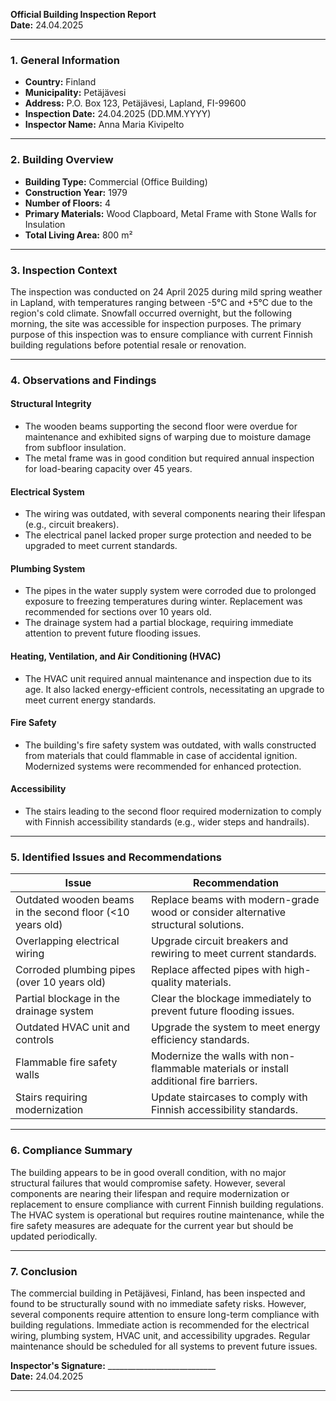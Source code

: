 

**Official Building Inspection Report**  
**Date:** 24.04.2025  

---

### **1. General Information**  
- **Country:** Finland  
- **Municipality:** Petäjävesi  
- **Address:** P.O. Box 123, Petäjävesi, Lapland, FI-99600  
- **Inspection Date:** 24.04.2025 (DD.MM.YYYY)  
- **Inspector Name:** Anna Maria Kivipelto  

---

### **2. Building Overview**  
- **Building Type:** Commercial (Office Building)  
- **Construction Year:** 1979  
- **Number of Floors:** 4  
- **Primary Materials:** Wood Clapboard, Metal Frame with Stone Walls for Insulation  
- **Total Living Area:** 800 m²  

---

### **3. Inspection Context**  
The inspection was conducted on 24 April 2025 during mild spring weather in Lapland, with temperatures ranging between -5°C and +5°C due to the region's cold climate. Snowfall occurred overnight, but the following morning, the site was accessible for inspection purposes. The primary purpose of this inspection was to ensure compliance with current Finnish building regulations before potential resale or renovation.

---

### **4. Observations and Findings**  

#### **Structural Integrity**  
- The wooden beams supporting the second floor were overdue for maintenance and exhibited signs of warping due to moisture damage from subfloor insulation.  
- The metal frame was in good condition but required annual inspection for load-bearing capacity over 45 years.  

#### **Electrical System**  
- The wiring was outdated, with several components nearing their lifespan (e.g., circuit breakers).  
- The electrical panel lacked proper surge protection and needed to be upgraded to meet current standards.  

#### **Plumbing System**  
- The pipes in the water supply system were corroded due to prolonged exposure to freezing temperatures during winter. Replacement was recommended for sections over 10 years old.  
- The drainage system had a partial blockage, requiring immediate attention to prevent future flooding issues.  

#### **Heating, Ventilation, and Air Conditioning (HVAC)**  
- The HVAC unit required annual maintenance and inspection due to its age. It also lacked energy-efficient controls, necessitating an upgrade to meet current energy standards.  

#### **Fire Safety**  
- The building's fire safety system was outdated, with walls constructed from materials that could flammable in case of accidental ignition. Modernized systems were recommended for enhanced protection.  

#### **Accessibility**  
- The stairs leading to the second floor required modernization to comply with Finnish accessibility standards (e.g., wider steps and handrails).  

---

### **5. Identified Issues and Recommendations**  

| **Issue**                                                                 | **Recommendation**                                                                 |
|--------------------------------------------------------------------------|-----------------------------------------------------------------------------------|
| Outdated wooden beams in the second floor (<10 years old)                 | Replace beams with modern-grade wood or consider alternative structural solutions. |
| Overlapping electrical wiring                                                   | Upgrade circuit breakers and rewiring to meet current standards.                  |
| Corroded plumbing pipes (over 10 years old)                              | Replace affected pipes with high-quality materials.                                |
| Partial blockage in the drainage system                                    | Clear the blockage immediately to prevent future flooding issues.                 |
| Outdated HVAC unit and controls                                               | Upgrade the system to meet energy efficiency standards.                          |
| Flammable fire safety walls                                                 | Modernize the walls with non-flammable materials or install additional fire barriers.
| Stairs requiring modernization                                              | Update staircases to comply with Finnish accessibility standards.                |

---

### **6. Compliance Summary**  
The building appears to be in good overall condition, with no major structural failures that would compromise safety. However, several components are nearing their lifespan and require modernization or replacement to ensure compliance with current Finnish building regulations. The HVAC system is operational but requires routine maintenance, while the fire safety measures are adequate for the current year but should be updated periodically.

---

### **7. Conclusion**  
The commercial building in Petäjävesi, Finland, has been inspected and found to be structurally sound with no immediate safety risks. However, several components require attention to ensure long-term compliance with building regulations. Immediate action is recommended for the electrical wiring, plumbing system, HVAC unit, and accessibility upgrades. Regular maintenance should be scheduled for all systems to prevent future issues.

**Inspector's Signature:** ___________________________  
**Date:** 24.04.2025  

---
